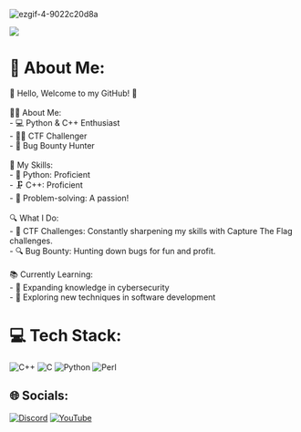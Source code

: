 
![ezgif-4-9022c20d8a](https://github.com/ch13fu/ch13fu/assets/153553558/d17a302f-1205-49ff-8488-71e648ba2b0f)


[![](https://visitcount.itsvg.in/api?id=ch13fu&icon=0&color=0)](https://visitcount.itsvg.in)
# 💫 About Me:                                                                       
👋 Hello, Welcome to my GitHub! 🚀<br><br>👨‍💻 About Me:<br>- 💻 Python & C++ Enthusiast<br>- 🕵️‍♂️ CTF Challenger<br>- 🐛 Bug Bounty Hunter<br><br>🚀 My Skills:<br>- 🐍 Python: Proficient<br>- 🗜️ C++: Proficient<br>- 🧠 Problem-solving: A passion!<br><br>🔍 What I Do:<br>- 🧩 CTF Challenges: Constantly sharpening my skills with Capture The Flag challenges.<br>- 🔍 Bug Bounty: Hunting down bugs for fun and profit.<br><br>📚 Currently Learning:<br>- 👾 Expanding knowledge in cybersecurity<br>- 🚀 Exploring new techniques in software development

# 💻 Tech Stack:
![C++](https://img.shields.io/badge/c++-%2300599C.svg?style=for-the-badge&logo=c%2B%2B&logoColor=white) ![C](https://img.shields.io/badge/c-%2300599C.svg?style=for-the-badge&logo=c&logoColor=white) ![Python](https://img.shields.io/badge/python-3670A0?style=for-the-badge&logo=python&logoColor=ffdd54) ![Perl](https://img.shields.io/badge/perl-%2339457E.svg?style=for-the-badge&logo=perl&logoColor=white)


## 🌐 Socials:
[![Discord](https://img.shields.io/badge/Discord-%237289DA.svg?logo=discord&logoColor=white)](https://discord.gg/test) [![YouTube](https://img.shields.io/badge/YouTube-%23FF0000.svg?logo=YouTube&logoColor=white)](https://youtube.com/@@c3rypt011) 

<!--# 📊 GitHub Stats:
![](https://github-readme-stats.vercel.app/api?username=ch13fu&theme=dark&hide_border=false&include_all_commits=true&count_private=false)<br/>
![](https://github-readme-streak-stats.herokuapp.com/?user=ch13fu&theme=dark&hide_border=false)<br/>
![](https://github-readme-stats.vercel.app/api/top-langs/?username=ch13fu&theme=dark&hide_border=false&include_all_commits=true&count_private=false&layout=compact)
-->
<!-- Proudly created with GPRM ( https://gprm.itsvg.in ) -->
